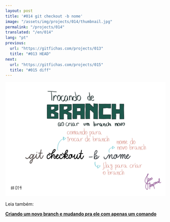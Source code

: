 ```yaml
---
layout: post
title: '#014 git checkout -b nome'
image: "/assets/img/projects/014/thumbnail.jpg"
permalink: "/projects/014"
translated: "/en/014"
lang: "pt"
previous:
  url: "https://gitfichas.com/projects/013"
  title: "#013 HEAD"
next:
  url: "https://gitfichas.com/projects/015"
  title: "#015 diff"
---
```


<img alt="Para criar um novo branch e já trocar para esse novo branch com o comando git checkout -b nome" src="/assets/img/projects/014/full.jpg">

Leia também:

<a href="https://jtemporal.com/criando-um-novo-branch-e-mudando-pra-ele-com-um-comando/">
  <strong>Criando um novo branch e mudando pra ele com apenas um comando</strong>
</a>